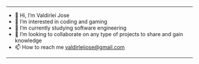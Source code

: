 ---
- 👋 Hi, I’m Valdirlei Jose
- 👀 I’m interested in coding and gaming
- 🌱 I’m currently studying software engineering 
- 💞️ I’m looking to collaborate on any type of projects to share and gain knowledge
- 📫 How to reach me valdirleijose@gmail.com
- ---
<!---
dirlei12/dirlei12 is a ✨ special ✨ repository because its `README.md` (this file) appears on your GitHub profile.
You can click the Preview link to take a look at your changes.

--->
